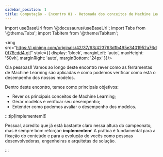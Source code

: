```yaml
---
sidebar_position: 1
title: Computação - Encontro 01 - Retomada dos conceitos de Machine Learning
---
```


import useBaseUrl from '@docusaurus/useBaseUrl';
import Tabs from '@theme/Tabs';
import TabItem from '@theme/TabItem';

<!-- ## Em construção

<img src="https://media.tenor.com/5GvDbYxG-lQAAAAe/to-be-continued-one-piece.png" style={{ display: 'block', marginLeft: 'auto', maxHeight: '50vh', marginRight: 'auto', marginBottom: '24px' }}/> -->


<img src="https://i.pinimg.com/originals/42/37/63/423763d1b495e3401952a76d0f78cdd4.gif" style={{ display: 'block', marginLeft: 'auto', maxHeight: '50vh', marginRight: 'auto', marginBottom: '24px' }}/>

Ola pessoas!! Vamos ao longo deste encontro rever como as ferramentas de Machine Learning são aplicadas e como podemos verificar como está o desempenho dos nossos modelos.

Dentro deste encontro, temos como principais objetivos:
- Rever os principais conceitos de Machine Learning;
- Gerar modelos e verificar seu desempenho;
- Entender como podemos avaliar o desempenho dos modelos.

:::tip[Implementem!!]

Pessoal, acredito que já está bastante claro nessa altura do campeonato, mas é sempre bom reforçar: **implementem**! A prática é fundamental para a fixação do conteúdo e para a evolução de vocês como pessoas desenvolvedoras, engenheiras e arquitetas de solução.

:::
